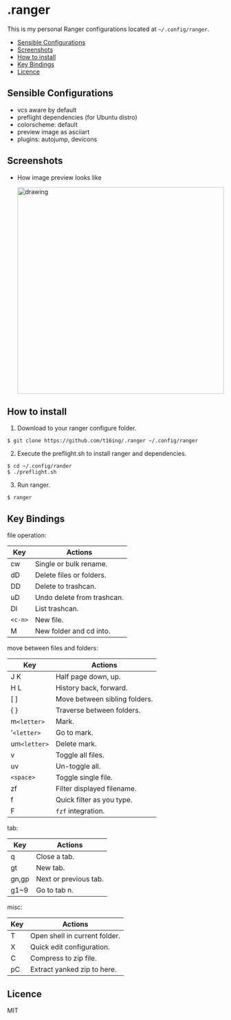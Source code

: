 .ranger
===

This is my personal Ranger configurations located at `~/.config/ranger`.

<!-- vim-markdown-toc GFM -->

* [Sensible Configurations](#sensible-configurations)
* [Screenshots](#screenshots)
* [How to install](#how-to-install)
* [Key Bindings](#key-bindings)
* [Licence](#licence)

<!-- vim-markdown-toc -->

## Sensible Configurations

- vcs aware by default
- preflight dependencies (for Ubuntu distro)
- colorscheme: default
- preview image as asciiart
- plugins: autojump, devicons

## Screenshots

- How image preview looks like

    <img src="https://i.imgur.com/wWp8vp6.png" alt="drawing" width="480"/>

## How to install

1. Download to your ranger configure folder.

```
$ git clone https://github.com/t16ing/.ranger ~/.config/ranger
```

2. Execute the preflight.sh to install ranger and dependencies.

```
$ cd ~/.config/rander
$ ./preflight.sh
```

3. Run ranger.

```
$ ranger
```

## Key Bindings

file operation:

| Key     | Actions                    |
|---------|----------------------------|
| cw      | Single or bulk rename.     |
| dD      | Delete files or folders.   |
| DD      | Delete to trashcan.        |
| uD      | Undo delete from trashcan. |
| Dl      | List trashcan.             |
| `<c-n>` | New file.                  |
| M       | New folder and cd into.    |

move between files and folders:

| Key          | Actions                       |
|--------------|-------------------------------|
| J K          | Half page down, up.           |
| H L          | History back, forward.        |
| [ ]          | Move between sibling folders. |
| { }          | Traverse between folders.     |
| m`<letter>`  | Mark.                         |
| '`<letter>`  | Go to mark.                   |
| um`<letter>` | Delete mark.                  |
| v            | Toggle all files.             |
| uv           | Un-toggle all.                |
| `<space>`    | Toggle single file.           |
| zf           | Filter displayed filename.    |
| f            | Quick filter as you type.     |
| F            | `fzf` integration.            |

tab:

| Key   | Actions               |
|-------|-----------------------|
| q     | Close a tab.          |
| gt    | New tab.              |
| gn,gp | Next or previous tab. |
| g1~9  | Go to tab n.          |

misc:

| Key | Actions                       |
|-----|-------------------------------|
| T   | Open shell in current folder. |
| X   | Quick edit configuration.     |
| C   | Compress to zip file.         |
| pC  | Extract yanked zip to here.   |

## Licence

MIT
